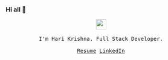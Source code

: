 ### Hi all 👋

<p align="center">
  <img src="https://user-images.githubusercontent.com/5679180/79618120-0daffb80-80be-11ea-819e-d2b0fa904d07.gif" width="27px">
  <br /><br />
  <samp>
    I'm Hari Krishna. Full Stack Developer.
    <br /><br />
    <a href="https://harikrishna.netlify.app/" target="_blank">Resume</a>
    <a href="https://www.linkedin.com/in/anemharikrishna" target="_blank">LinkedIn</a>
  </samp>
</p>

<!--
**HariKrishna-9885699666/HariKrishna-9885699666** is a ✨ _special_ ✨ repository because its `README.md` (this file) appears on your GitHub profile.

Here are some ideas to get you started:

- 🔭 I’m currently working on ...
- 🌱 I’m currently learning ...
- 👯 I’m looking to collaborate on ...
- 🤔 I’m looking for help with ...
- 💬 Ask me about ...
- 📫 How to reach me: ...
- 😄 Pronouns: ...
- ⚡ Fun fact: ...
-->
